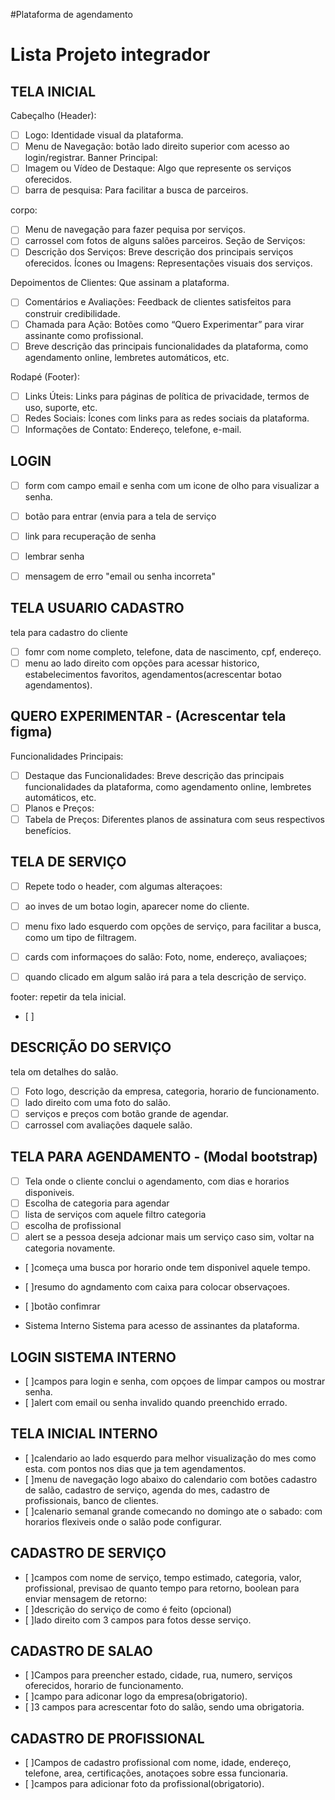 #Plataforma de agendamento

# Lista Projeto integrador

## TELA INICIAL

Cabeçalho (Header):
- [ ] Logo: Identidade visual da plataforma.
- [ ] Menu de Navegação: botão lado direito superior com acesso ao login/registrar.
Banner Principal:
- [ ] Imagem ou Vídeo de Destaque: Algo que represente os serviços oferecidos.
- [ ] barra de pesquisa: Para facilitar a busca de parceiros.

corpo: 
- [ ] Menu de navegação para fazer pequisa por serviços.
- [ ] carrossel com fotos de alguns salões parceiros. 
Seção de Serviços:
- [ ] Descrição dos Serviços: Breve descrição dos principais serviços oferecidos.
Ícones ou Imagens: Representações visuais dos serviços.

Depoimentos de Clientes: Que assinam a plataforma.
- [ ] Comentários e Avaliações: Feedback de clientes satisfeitos para construir credibilidade.
- [ ] Chamada para Ação: Botões como “Quero Experimentar” para virar assinante como profissional.
- [ ] Breve descrição das principais funcionalidades da plataforma, como agendamento online, lembretes automáticos, etc.

Rodapé (Footer):
- [ ] Links Úteis: Links para páginas de política de privacidade, termos de uso, suporte, etc.
- [ ] Redes Sociais: Ícones com links para as redes sociais da plataforma.
- [ ] Informações de Contato: Endereço, telefone, e-mail.

## LOGIN
- [ ] form com campo email e senha com um icone de olho para visualizar a senha. 

- [ ] botão para entrar (envia para a tela de serviço
- [ ] link para recuperação de senha
- [ ] lembrar senha
- [ ] mensagem de erro "email ou senha incorreta"

## TELA USUARIO CADASTRO
tela para cadastro do cliente
- [ ] fomr com nome completo, telefone, data de nascimento, cpf, endereço. 
- [ ] menu ao lado direito com opções para acessar historico, estabelecimentos favoritos, agendamentos(acrescentar botao agendamentos).

## QUERO EXPERIMENTAR - (Acrescentar tela figma)
Funcionalidades Principais:
- [ ] Destaque das Funcionalidades: Breve descrição das principais funcionalidades da plataforma, como agendamento online, lembretes automáticos, etc.
- [ ] Planos e Preços:
- [ ] Tabela de Preços: Diferentes planos de assinatura com seus respectivos benefícios.

## TELA DE SERVIÇO
- [ ] Repete todo o header, com algumas alteraçoes: 
- [ ] ao inves de um botao login, aparecer nome do cliente. 

- [ ] menu fixo lado esquerdo com opções de serviço, para facilitar a busca, como um tipo de filtragem.
- [ ] cards com informaçoes do salão: Foto, nome, endereço, avaliaçoes;
- [ ] quando clicado em algum salão irá para a tela descrição de serviço. 

footer: repetir da tela inicial. 
- [ ] 

## DESCRIÇÃO DO SERVIÇO
tela om detalhes do salão. 
- [ ] Foto logo, descrição da empresa, categoria, horario de funcionamento. 
- [ ] lado direito com uma foto do salão. 
- [ ] serviços e preços com botão grande de agendar. 
- [ ] carrossel com avaliações daquele salão. 

## TELA PARA AGENDAMENTO - (Modal bootstrap) 
- [ ] Tela onde o cliente conclui o agendamento, com dias e horarios disponiveis. 
- [ ] Escolha de categoria para agendar
- [ ] lista de serviços com aquele filtro categoria
- [ ] escolha de profissional
- [ ] alert se a pessoa deseja adcionar mais um serviço 
caso sim, voltar na categoria novamente. 
- [ ]começa uma busca por horario onde tem disponivel aquele tempo. 
- [ ]resumo do agndamento com caixa para colocar observaçoes. 
- [ ]botão confimrar



- Sistema Interno 
Sistema para acesso de assinantes da plataforma.

## LOGIN SISTEMA INTERNO
- [ ]campos para login e senha, com opçoes de limpar campos ou mostrar senha. 
- [ ]alert com email ou senha invalido quando preenchido errado. 

## TELA INICIAL INTERNO 
- [ ]calendario ao lado esquerdo para melhor visualização do mes como esta. com pontos nos dias que ja tem agendamentos. 
- [ ]menu de navegação logo abaixo do calendario com botões cadastro de salão, cadastro de serviço, agenda do mes, cadastro de profissionais, banco de clientes. 
- [ ]calenario semanal grande comecando no domingo ate o sabado:  com horarios flexiveis onde o salão pode configurar. 

## CADASTRO DE SERVIÇO 
- [ ]campos com nome de serviço, tempo estimado, categoria, valor, profissional, previsao de quanto tempo para retorno, boolean para enviar mensagem de retorno: 
- [ ]descrição do serviço de como é feito (opcional) 
- [ ]lado direito com 3 campos para fotos desse serviço. 


## CADASTRO DE SALAO
- [ ]Campos para preencher estado, cidade, rua, numero, serviços oferecidos, horario de funcionamento. 
- [ ]campo para adiconar logo da empresa(obrigatorio). 
- [ ]3 campos para acrescentar foto do salão, sendo uma obrigatoria. 


## CADASTRO DE PROFISSIONAL
- [ ]Campos de cadastro profissional com nome, idade, endereço, telefone, area, certificações, anotaçoes sobre essa funcionaria. 
- [ ]campos para adicionar foto da profissional(obrigatorio). 








